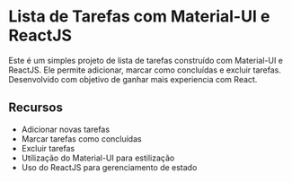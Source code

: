 
# Lista de Tarefas com Material-UI e ReactJS

Este é um simples projeto de lista de tarefas construído com Material-UI e ReactJS. 
Ele permite adicionar, marcar como concluídas e excluir tarefas.
Desenvolvido com objetivo de ganhar mais experiencia com React.

## Recursos
- Adicionar novas tarefas
- Marcar tarefas como concluídas
- Excluir tarefas
- Utilização do Material-UI para estilização
- Uso do ReactJS para gerenciamento de estado
